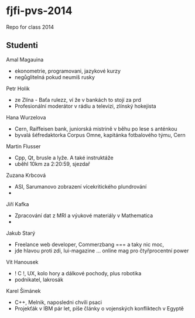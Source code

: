 fjfi-pvs-2014
=============

Repo for class 2014


Studenti
--------

Amal Magauina
 - ekonometrie, programovani, jazykové kurzy
 - negůglitelná pokud neumíš rusky

Petr Holik
 - ze Zlína - Baťa rulezz, ví že v bankách to stojí za prd
 - Profesionální moderátor v rádiu a televizi, zlínský hokejista

Hana Wurzelova
 - Cern, Raiffeisen bank, juniorská mistrině v běhu po lese s anténkou
 - byvalá šéfredaktorka Corpus Omne, kapitánka fotbalového týmu, Cern

Martin Flusser
 - Cpp, Qt, brusle a lyže. A také instruktáže
 - uběhl 10km za 2:20:59, sjezdař
 
Zuzana Krbcová
 - ASI, Sarumanovo zobrazení vícekritického plundrování
 - 

Jiří Kafka
 - Zpracování dat z MRI a výukové materiály v Mathematica
 - 
 
Jakub Starý
 - Freelance web developer, Commerzbang === a taky nic moc,
 - jde hlavou proti zdi, lui-magazine ... online mag pro čtyřprocentní power
 
Vít Hanousek
 - ! C !, UX, kolo hory a dálkové pochody, plus robotika 
 - podnikatel, lakrosák
 
Karel Šimánek
 - C++, Melnik, naposledni chvili psaci
 - Projekťák v IBM pár let, píše články o vojenských konfliktech v Egyptě



 
